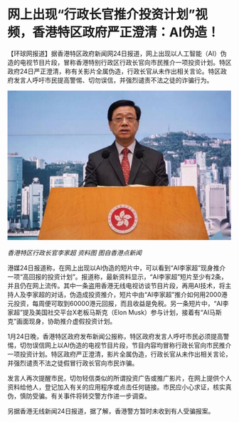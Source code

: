 # 网上出现“行政长官推介投资计划”视频，香港特区政府严正澄清：AI伪造！

【环球网报道】据香港特区政府新闻网24日报道，网上出现以人工智能（AI）伪造的电视节目片段，冒称香港特别行政区行政长官向市民推介一项投资计划。特区政府24日严正澄清，称有关影片全属伪造，行政长官从未作出相关言论。特区政府发言人呼吁市民提高警惕、切勿误信，并强烈谴责不法之徒的诈骗行为。

![43ade7f167328fe31a78742ec8c2cf63.jpg](https://raw.githubusercontent.com/qqhsx/qqnews_image/main/2024/01/25/网上出现“行政长官推介投资计划”视频，香港特区政府严正澄清：AI伪造！/43ade7f167328fe31a78742ec8c2cf63.jpg)

_香港特区行政长官李家超 资料图 图自香港点新闻_

港媒24日报道称，在网上出现以AI伪造的短片中，可以看到“AI李家超”现身推介一项“高回报的投资计划”。报道称，最新资料显示，“AI李家超”短片至少有2条，并且仍在网上流传。其中一条盗用香港无线电视访谈节目片段，再用AI技术，将主持人及李家超的对话，伪造成投资推介，短片中由“AI李家超”推介如何用2000港元投资，每周便可取到60000港元回报，而且收益是免税。另一条短片中，“AI李家超”提及美国社交平台X老板马斯克（Elon
Musk）参与计划，接着有“AI马斯克”画面现身，协助推介虚假投资计划。

1月24日晚，香港特区政府发布新闻公报称，特区政府发言人呼吁市民必须提高警惕，切勿误信网上以AI伪造的电视节目片段，节目内容均冒称行政长官向市民推介一项投资计划。特区政府严正澄清，影片全属伪造，行政长官从未作出相关言论，并强烈谴责不法之徒假冒行政长官向市民诈骗。

发言人再次提醒市民，切勿轻信类似的所谓投资广告或推广影片，在网上提供个人资料给他人，登记加入有关的应用程序或点击任何链接。市民应小心求证，核实真伪，慎防受骗。有关事件将转交警方作进一步调查。

另据香港无线新闻24日报道，据了解，香港警方暂时未收到有人受骗报案。

